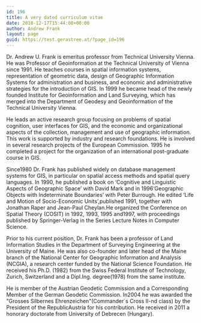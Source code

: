 ```yaml
---
id: 196
title: A very dated curriculum vitae
date: 2018-12-17T15:44:08+00:00
author: Andrew Frank
layout: page
guid: https://test.gerastree.at/?page_id=196
---
```

<!-- wp:paragraph -->
<p>Dr. Andrew U. Frank is emeritus professor from Technical University Vienna. He was Professor of Geoinformation at the Technical University of Vienna since 1991. He teaches courses in spatial information systems, representation of geometric data, design of Geographic Information Systems for administration and business, and economic and administrative strategies for the introduction of GIS. In 1999 he became head of the newly founded Institute for Geoinformation and Land Surveying, which has merged into the Department of Geodesy and Geoinformation of the Technical University Vienna. </p>
<!-- /wp:paragraph -->

<!-- wp:paragraph -->
<p>He leads an active research group focusing on problems of spatial cognition, user interfaces for GIS, and the economic and organizational aspects of the collection, management and use of geographic information. This work is supported by industry and research foundations. He is involved in several research projects of the European Commission. 1995 he completed a project for the organization of an international post-graduate course in GIS.  </p>
<!-- /wp:paragraph -->

<!-- wp:paragraph -->
<p>Since1980 Dr. Frank has published widely on database management systems for GIS, in particular on spatial access methods and spatial query languages. In 1990, he published a book on ‘Cognitive and Linguistic Aspects of Geographic Space’ with David Mark and in 1996‘Geographic Objects with Indeterminate Boundaries’ with Peter Burrough. He edited ‘Life and Motion of Socio-Economic Units’,published 1991, together with Jonathan Raper and Jean-Paul Cheylan.He organized the Conference on Spatial Theory (COSIT) in 1992, 1993, 1995 and1997, with proceedings published by Springer-Verlag in the Series Lecture Notes in Computer Science.</p>
<!-- /wp:paragraph -->

<!-- wp:paragraph -->
<p>Prior to his current position, Dr. Frank has been a professor of Land Information Studies in the Department of Surveying Engineering at the University of Maine. He was also co-founder and later head of the Maine branch of the National Center for Geographic Information and Analysis (NCGIA), a research center funded by the National Science Foundation. He received his Ph.D. (1982) from the Swiss Federal Institute of Technology, Zurich, Switzerland and a Dipl.Ing. degree(1978) from the same institute.</p>
<!-- /wp:paragraph -->

<!-- wp:paragraph -->
<p>He is member of the Austrian Geodetic Commission and a Corresponding Member of the German Geodetic Commission. In2004 he was awarded the "Grosses Silbernes Ehrenzeichen"(Commander´s Cross II-nd class) by the President of the RepublicAustria for his contribution. He received in 2011 a honorary doctorate from University of Debrecen (Hungary). </p>
<!-- /wp:paragraph -->

<!-- wp:paragraph -->
<p><br></p>
<!-- /wp:paragraph -->